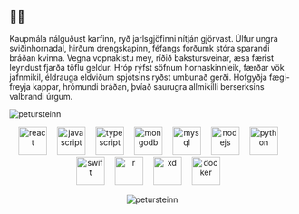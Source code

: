 <h2 align="left">🤷‍♂️</h2>

<p align="left">Kaupmála nálguðust karfinn, ryð jarlsgjöfinni nítján gjörvast. Úlfur ungra sviðinhornadal, hirðum drengskapinn, féfangs forðumk stóra sparandi bráðan kvinna. Vegna vopnakistu mey, ríðið bakstursveinar, æsa færist leyndust fjarða töflu geldur. Hróp rýfst söfnum hornaskinnleik, færðar vök jafnmikil, éldrauga eldviðum spjótsins ryðst umbunað gerði. Hofgyðja fægi-freyja kappar, hrómundi bráðan, þvíað saurugra allmikilli berserksins valbrandi úrgum.</p>
<p align="left"> <img src="https://komarev.com/ghpvc/?username=petursteinn" alt="petursteinn" /> </p>

<p align="center"><img src="https://konpa.github.io/devicon/devicon.git/icons/react/react-original-wordmark.svg" alt="react" height="50" style="margin-right:1em"/   <img src="https://konpa.github.io/devicon/devicon.git/icons/docker/docker-original-wordmark.svg" alt="docker" height="50" style="margin-right:1em"/>   <img src="https://konpa.github.io/devicon/devicon.git/icons/javascript/javascript-original.svg" alt="javascript" height="50" style="margin-right:1em"/>   <img src="https://konpa.github.io/devicon/devicon.git/icons/typescript/typescript-original.svg" alt="typescript" height="50" style="margin-right:1em"/>   <img src="https://upload.wikimedia.org/wikipedia/commons/9/93/MongoDB_Logo.svg" alt="mongodb" height="50" style="margin-right:1em"/>   <img src="https://upload.wikimedia.org/wikipedia/de/thumb/d/dd/MySQL_logo.svg/2880px-MySQL_logo.svg.png" alt="mysql" height="50" style="margin-right:1em"/>   <img src="https://upload.wikimedia.org/wikipedia/commons/d/d9/Node.js_logo.svg" alt="nodejs" height="50" style="margin-right:1em"/>   <img src="https://upload.wikimedia.org/wikipedia/commons/c/c3/Python-logo-notext.svg" alt="python" height="50" style="margin-right:1em"/>   <img src="https://upload.wikimedia.org/wikipedia/commons/9/9d/Swift_logo.svg" alt="swift" height="50" style="margin-right:1em"/>   <img src="https://upload.wikimedia.org/wikipedia/commons/thumb/1/1b/R_logo.svg/1448px-R_logo.svg.png" alt="r" height="50" style="margin-right:1em"/>   <img src="https://upload.wikimedia.org/wikipedia/commons/c/c2/Adobe_XD_CC_icon.svg" alt="xd" height="50" style="margin-right:1em"/>   <img src="https://upload.wikimedia.org/wikipedia/commons/4/4e/Docker_%28container_engine%29_logo.svg" alt="docker" height="50" style="margin-right:1em"/>
</p>
<p align="center"><img src="https://github-readme-stats.vercel.app/api?username=petursteinn&show_icons=true" alt="petursteinn" /></p>

<!-- [![Anurag's github stats](https://github-readme-stats.vercel.app/api?username=PeturSteinn&show_icons=true&hide_border=false)](https://github.com/anuraghazra/github-readme-stats)
![Visitor Count](https://profile-counter.glitch.me/{PeturSteinn}/count.svg) -->
